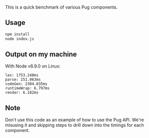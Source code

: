 This is a quick benchmark of various Pug components.

## Usage

```sh
npm install
node index.js
```

## Output on my machine

With Node v6.9.0 on Linux:

```
lex: 1753.248ms
parse: 251.063ms
codeGen: 2304.035ms
runtimeWrap: 6.797ms
render: 6.182ms
```

## Note

Don't use this code as an example of how to use the Pug API. We're misusing it
and skipping steps to drill down into the timings for each component.
